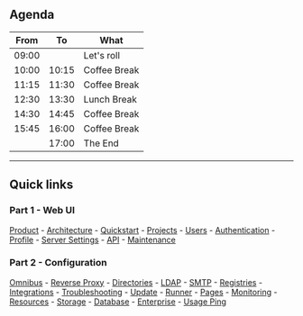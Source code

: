 ## Agenda

| From  | To    | What                                                  |
|-------|-------|-------------------------------------------------------|
| 09:00 |       | Let's roll <i class="fa-solid fa-rabbit-running"></i> |
| 10:00 | 10:15 | Coffee Break <i class="fa-solid fa-mug-hot"></i>      |
| 11:15 | 11:30 | Coffee Break <i class="fa-solid fa-mug-hot"></i>      |
| 12:30 | 13:30 | Lunch Break <i class="fa-solid fa-pot-food"></i>      |
| 14:30 | 14:45 | Coffee Break <i class="fa-solid fa-mug-hot"></i>      |
| 15:45 | 16:00 | Coffee Break <i class="fa-solid fa-mug-hot"></i>      |
|       | 17:00 | The End <i class="fa-solid fa-flag-checkered"></i>    |

---

## Quick links

### Part 1 - Web UI

[Product](#/gitlab_product) - [Architecture](#/gitlab_architecture) - [Quickstart](#/gitlab_quickstart) - [Projects](#/gitlab_projects) - [Users](#/gitlab_users) - [Authentication](#/gitlab_authentication) - [Profile](#/gitlab_profile) - [Server Settings](#/gitlab_server_settings) - [API](#/gitlab_api) - [Maintenance](#/gitlab_maintenance)

### Part 2 - Configuration

[Omnibus](#/gitlab_omnibus) - [Reverse Proxy](#/gitlab_omnibus) - [Directories](#/gitlab_directories) - [LDAP](#/gitlab_ldap) - [SMTP](#/gitlab_smtp) - [Registries](#/gitlab_registries) - [Integrations](#/gitlab_integrations) - [Troubleshooting](#/gitlab_troubleshooting) - [Update](#/gitlab_update) - [Runner](#/gitlab_runner) - [Pages](#/gitlab_pages) - [Monitoring](#/gitlab_monitoring) - [Resources](#/gitlab_components) - [Storage](#/gitlab_storage) - [Database](#/gitlab_database) - [Enterprise](#/gitlab_enterprise) - [Usage Ping](#/gitlab_usage_ping)
